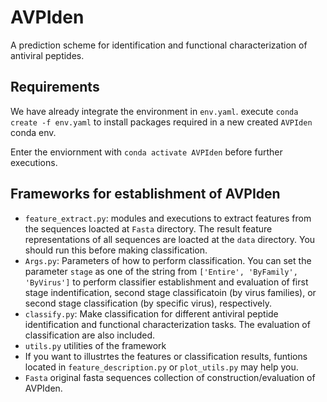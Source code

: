 # AVPIden

A prediction scheme for identification and functional characterization of antiviral peptides.

## Requirements

We have already integrate the environment in `env.yaml`. execute `conda create -f env.yaml` to install packages required in a new created `AVPIden` conda env.

Enter the enviornment with `conda activate AVPIden` before further executions.

## Frameworks for establishment of AVPIden

- `feature_extract.py`: modules and executions to extract features from the sequences loacted at `Fasta` directory. The result feature representations of all sequences are loacted at the `data` directory. You should run this before making classification.
- `Args.py`: Parameters of how to perform classification. You can set the parameter `stage` as one of the string from `['Entire', 'ByFamily', 'ByVirus']` to perform classifier establishment and evaluation of first stage indentification, second stage classificatoin (by virus families), or second stage classification (by specific virus), respectively.
- `classify.py`: Make classification for different antiviral peptide identification and functional characterization tasks. The evaluation of classification are also included.
- `utils.py` utilities of the framework
- If you want to illustrtes the features or classification results, funtions located in `feature_description.py` or `plot_utils.py` may help you.
- `Fasta` original fasta sequences collection of construction/evaluation of AVPIden.
